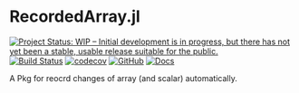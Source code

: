 # RecordedArray.jl

[![Project Status: WIP – Initial development is in progress, but there has not yet been a stable, usable release suitable for the public.](https://www.repostatus.org/badges/latest/wip.svg)](https://www.repostatus.org/#wip)
[![Build Status](https://github.com/wangl-cc/RecordedArrays.jl/actions/workflows/ci.yml/badge.svg?branch=master)](https://github.com/wangl-cc/RecordedArray.jl/actions/workflows/ci.yml)
[![codecov](https://codecov.io/gh/wangl-cc/RecordedArrays.jl/branch/master/graph/badge.svg?token=PB3THCTNJ9)](https://codecov.io/gh/wangl-cc/RecordedArray.jl)
[![GitHub](https://img.shields.io/github/license/wangl-cc/RecordedArrays.jl)](https://github.com/wangl-cc/RecordedArray.jl/blob/master/LICENSE)
[![Docs](https://img.shields.io/badge/docs-dev-blue.svg)](https://wangl-cc.github.io/RecordedArrays.jl/dev)

A Pkg for reocrd changes of array (and scalar) automatically.
